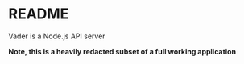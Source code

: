 # README #

Vader is a Node.js API server

**Note, this is a heavily redacted subset of a full working application**

